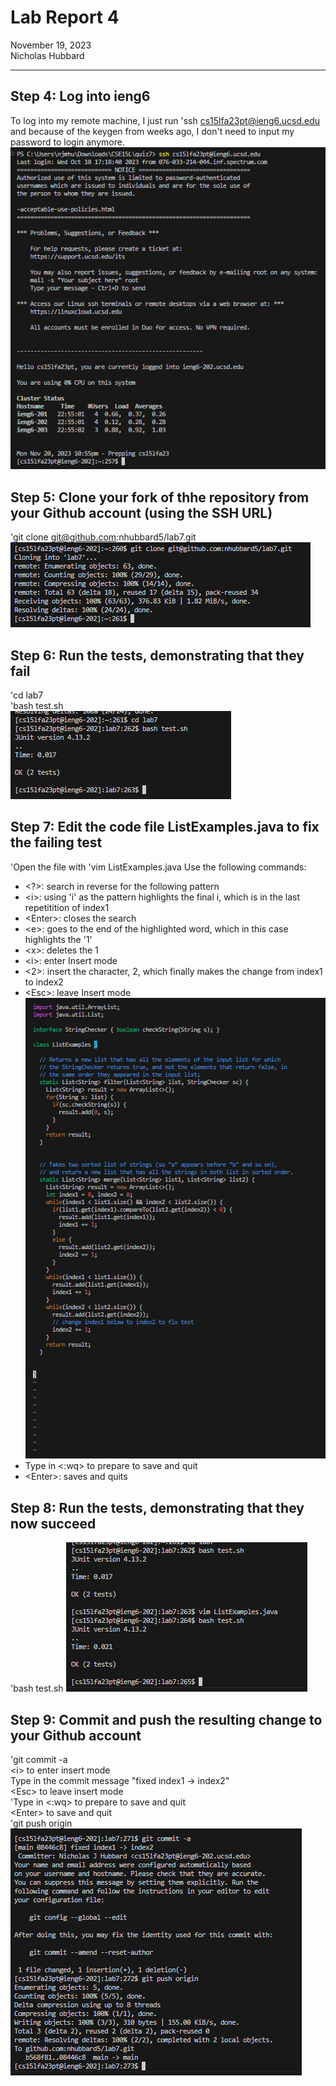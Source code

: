 # __Lab Report 4__  
November 19, 2023  
Nicholas Hubbard  

------------
## Step 4: Log into ieng6
To log into my remote machine, I just run 'ssh cs15lfa23pt@ieng6.ucsd.edu and because of the keygen from weeks ago, I don't need to input my password to login anymore.  
![s1](s1.png)

## Step 5: Clone your fork of thhe repository from your Github account (using the SSH URL)
\'git clone git@github.com:nhubbard5/lab7.git
![s2](s2.png)

## Step 6: Run the tests, demonstrating that they fail
\'cd lab7  
\'bash test.sh  
![s3](s3.png)

## Step 7: Edit the code file ListExamples.java to fix the failing test
\'Open the file with \'vim ListExamples.java
Use the following commands:
- \<?>: search in reverse for the following pattern
- \<i>: using 'i' as the pattern highlights the final i, which is in the last repetitition of index1
- \<Enter>: closes the search
- \<e>: goes to the end of the highlighted word, which in this case highlights the '1'
- \<x>: deletes the 1
- \<i>: enter Insert mode
- \<2>: insert the character, 2, which finally makes the change from index1 to index2
- \<Esc>: leave Insert mode
![s4](s4.png)
- Type in <:wq> to prepare to save and quit
- \<Enter>: saves and quits

## Step 8: Run the tests, demonstrating that they now succeed
\'bash test.sh
![s5](s5.png)

## Step 9: Commit and push the resulting change to your Github account
\'git commit -a  
\<i> to enter insert mode   
Type in the commit message "fixed index1 -> index2"  
\<Esc> to leave insert mode  
\'Type in <:wq> to prepare to save and quit  
\<Enter> to save and quit  
\'git push origin  
![s6](s6.png)
